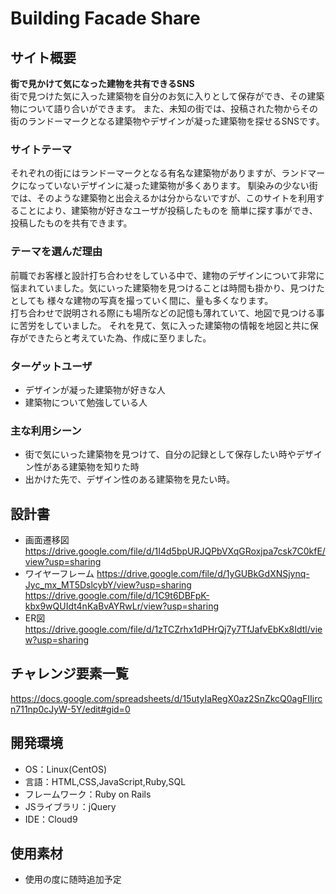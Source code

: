 # Building Facade Share

## サイト概要
  
**街で見かけて気になった建物を共有できるSNS**  
街で見つけた気に入った建築物を自分のお気に入りとして保存ができ、その建築物について語り合いができます。
また、未知の街では、投稿された物からその街のランドーマークとなる建築物やデザインが凝った建築物を探せるSNSです。

### サイトテーマ
それぞれの街にはランドーマークとなる有名な建築物がありますが、ランドマークになっていないデザインに凝った建築物が多くあります。
馴染みの少ない街では、そのような建築物と出会えるかは分からないですが、このサイトを利用することにより、建築物が好きなユーザが投稿したものを
簡単に探す事ができ、投稿したものを共有できます。

### テーマを選んだ理由
前職でお客様と設計打ち合わせをしている中で、建物のデザインについて非常に悩まれていました。気にいった建築物を見つけることは時間も掛かり、見つけたとしても
様々な建物の写真を撮っていく間に、量も多くなります。  
打ち合わせで説明される際にも場所などの記憶も薄れていて、地図で見つける事に苦労をしていました。
それを見て、気に入った建築物の情報を地図と共に保存ができたらと考えていた為、作成に至りました。

### ターゲットユーザ
* デザインが凝った建築物が好きな人
* 建築物について勉強している人

### 主な利用シーン
* 街で気にいった建築物を見つけて、自分の記録として保存したい時やデザイン性がある建築物を知りた時
* 出かけた先で、デザイン性のある建築物を見たい時。


## 設計書
* 画面遷移図
https://drive.google.com/file/d/1I4d5bpURJQPbVXqGRoxjpa7csk7C0kfE/view?usp=sharing
* ワイヤーフレーム
https://drive.google.com/file/d/1yGUBkGdXNSjynq-Jyc_mx_MT5DslcybY/view?usp=sharing
https://drive.google.com/file/d/1C9t6DBFpK-kbx9wQUIdt4nKaBvAYRwLr/view?usp=sharing
* ER図
https://drive.google.com/file/d/1zTCZrhx1dPHrQj7y7TfJafvEbKx8Idtl/view?usp=sharing


## チャレンジ要素一覧
https://docs.google.com/spreadsheets/d/15utyIaRegX0az2SnZkcQ0agFIIjrcn711np0cJyW-5Y/edit#gid=0

## 開発環境
- OS：Linux(CentOS)
- 言語：HTML,CSS,JavaScript,Ruby,SQL
- フレームワーク：Ruby on Rails
- JSライブラリ：jQuery
- IDE：Cloud9

## 使用素材
- 使用の度に随時追加予定
